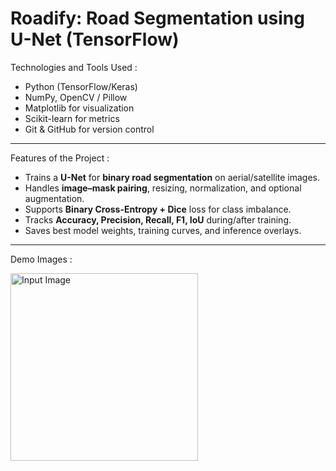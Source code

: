 # Roadify: Road Segmentation using U-Net (TensorFlow)

Technologies and Tools Used :
- Python (TensorFlow/Keras)
- NumPy, OpenCV / Pillow
- Matplotlib for visualization
- Scikit-learn for metrics
- Git & GitHub for version control

---
Features of the Project :

- Trains a **U-Net** for **binary road segmentation** on aerial/satellite images.
- Handles **image–mask pairing**, resizing, normalization, and optional augmentation.
- Supports **Binary Cross-Entropy + Dice** loss for class imbalance.
- Tracks **Accuracy, Precision, Recall, F1, IoU** during/after training.
- Saves best model weights, training curves, and inference overlays.

---
Demo Images :

<p float="left">
  <img src="images/road_seg.jpg" alt="Input Image" width="300"/>
  <!-- <img src="images/sample_gt_mask.png" alt="Ground Truth Mask" width="300"/>
  <img src="images/sample_pred_mask.png" alt="Predicted Mask" width="300"/> -->
</p>
